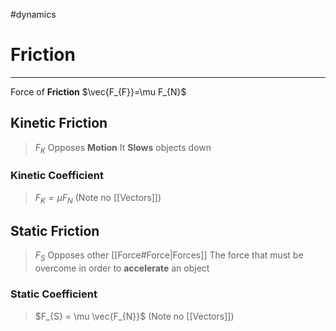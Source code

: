 #dynamics 
# Friction
---
Force of **Friction**  $\vec{F_{F}}=\mu F_{N}$ 
## Kinetic Friction
> $F_K$ Opposes **Motion**
> It **Slows** objects down
### Kinetic Coefficient
> $F_{K}=\mu F_{N}$ (Note no [[Vectors]])
## Static Friction
> $F_{S}$ Opposes other [[Force#Force|Forces]]
> The force that must be overcome in order to **accelerate** an object
### Static Coefficient
> $F_{S} = \mu \vec{F_{N}}$ (Note no [[Vectors]])